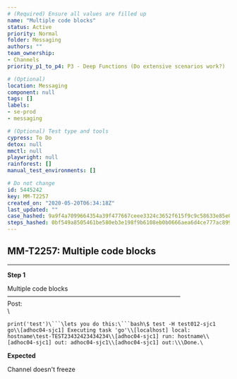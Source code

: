 ```yaml
---
# (Required) Ensure all values are filled up
name: "Multiple code blocks"
status: Active
priority: Normal
folder: Messaging
authors: ""
team_ownership: 
- Channels
priority_p1_to_p4: P3 - Deep Functions (Do extensive scenarios work?)

# (Optional)
location: Messaging
component: null
tags: []
labels: 
- se-prod
- messaging

# (Optional) Test type and tools
cypress: To Do
detox: null
mmctl: null
playwright: null
rainforest: []
manual_test_environments: []

# Do not change
id: 5445242
key: MM-T2257
created_on: "2020-05-20T06:34:18Z"
last_updated: ""
case_hashed: 9a9f4a7099664354a39f477667ceee3324c3652f615f9c9c58633e85e0bf511cebaf3ae1e41d6f2008cd29b9c4b9a3a2
steps_hashed: 0bf549a8505461be580eb3e198f9b6108eb0b0666aea6d4ce777ac899da0c158c17b7344415b6167103f47c0cd4ce2a6
---
```


<!-- (Auto-generated) Based on frontmatter's "key" and "name" -->

## MM-T2257: Multiple code blocks

---

**Step 1**

Multiple code blocks\
————————————————————————————\
Post:\
\\

````
print('test')\```\lets you do this:\```bash\$ test -H test012-sjc1 go\\[adhoc04-sjc1] Executing task 'go'\\[localhost] local: hostname\test-TEST23432423434234\\[adhoc04-sjc1] run: hostname\\[adhoc04-sjc1] out: adhoc04-sjc1\\[adhoc04-sjc1] out:\\\Done.\
````

**Expected**

Channel doesn't freeze
